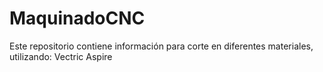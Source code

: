# MaquinadoCNC
Este repositorio contiene información para corte en diferentes materiales, utilizando:
Vectric Aspire
